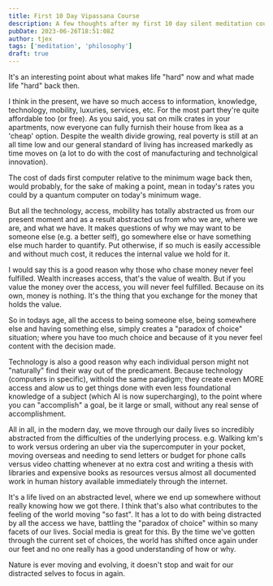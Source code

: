 ```yaml
---
title: First 10 Day Vipassana Course
description: A few thoughts after my first 10 day silent meditation course in the technique of Vipassana and a consolidation of its philosophies. 
pubDate: 2023-06-26T18:51:08Z 
author: tjex
tags: ['meditation', 'philosophy']
draft: true
---
```


It's an interesting point about what makes life "hard" now and what made
life "hard" back then. 

I think in the present, we have so much access to information,
knowledge, technology, mobility, luxuries, services, etc. For the most
part they're quite affordable too (or free). As you said, you sat on
milk crates in your apartments, now everyone can fully furnish their
house from Ikea as a 'cheap' option. Despite the wealth divide growing, 
real poverty is still at an all time low and our general standard of
living has increased markedly as time moves on (a lot to do with the
cost of manufacturing and technolgical innovation).

The cost of dads first computer relative to the minimum wage back then,
would probably, for the sake of making a point, mean in today's rates
you could by a quantum computer on today's minimum wage.

But all the technology, access, mobility has totally abstracted us from
our present moment and as a result abstracted us from who we are, where
we are, and what we have. It makes questions of why we may want to be
someone else (e.g. a better self), go somewhere else or have something
else much harder to quantify. Put otherwise, if so much is easily
accessible and without much cost, it reduces the internal value we hold
for it. 

I would say this is a good reason why those who chase money never feel
fulfilled. Wealth increases access, that's the value of wealth. But if you value
the money over the access, you will never feel fulfilled. Because on its
own, money is nothing. It's the thing that you exchange for the money
that holds the value. 

So in todays age, all the access to being someone else, being somewhere
else and having something else, simply creates a "paradox of choice"
situation; where you have too much choice and because of it you never
feel content with the decision made.

Technology is also a good reason why each individual person
might not "naturally" find their way out of the predicament. Because
technology (computers in specific), withold the same paradigm; they
create even MORE access and alow us to get things done with even less
foundational knowledge of a subject (which AI is now supercharging), to
the point where you can "accomplish" a goal, be it large or small,
without any real sense of accomplishment. 

All in all, in the modern day, we move through our daily lives so
incredibly abstracted from the difficulties of the underlying process.
e.g. Walking km's to work versus ordering an uber via the supercomputer
in your pocket, moving overseas and needing to send letters or budget
for phone calls versus video chatting whenever at no extra cost and
writing a thesis with libraries and expensive books as resources versus
almost all documented work in human history available immediately
through the internet.

It's a life lived on an abstracted level, where we end up somewhere
without really knowing how we got there. I think that's also what
contributes to the feeling of the world moving "so fast". It has a lot
to do with being distracted by all the access we have, battling the
"paradox of choice" within so many facets of our lives. Social media is
great for this. By the time we've gotten through the current set of
choices, the world has shifted once again under our feet and no one
really has a good understanding of how or why. 

Nature is ever moving and evolving, it doesn't stop and wait for our
distracted selves to focus in again.
